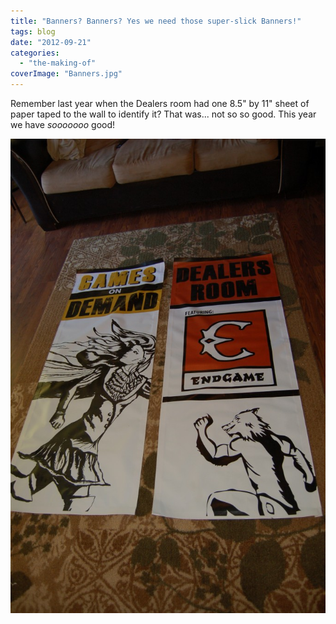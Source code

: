 ```yaml
---
title: "Banners? Banners? Yes we need those super-slick Banners!"
tags: blog
date: "2012-09-21"
categories: 
  - "the-making-of"
coverImage: "Banners.jpg"
---
```


Remember last year when the Dealers room had one 8.5" by 11" sheet of paper taped to the wall to identify it? That was... not so so good. This year we have _sooooooo_ good!

[![](/images/Banners-680x1024.jpg "Banners")](http://www.bigbadcon.com/wp-content/uploads/2012/09/Banners.jpg)

